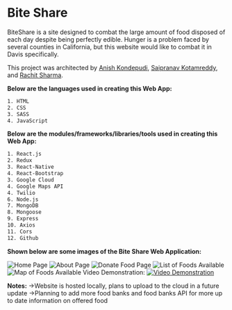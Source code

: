 ﻿# Bite Share

BiteShare is a site designed to combat the large amount of food disposed of each day despite being perfectly edible. Hunger is a problem faced by several counties in California, but this website would like to combat it in Davis specifically.

This project was architected by [Anish Kondepudi](https://github.com/anish-kondepudi), [Saipranav Kotamreddy](https://https://github.com/Saipranav-Kotamreddy), and [Rachit Sharma](https://github.com/RachitSharma2001).

__Below are the languages used in creating this Web App:__

```bash
1. HTML
2. CSS
3. SASS
4. JavaScript
```

__Below are the modules/frameworks/libraries/tools used in creating this Web App:__
```bash
1. React.js
2. Redux
3. React-Native
4. React-Bootstrap
3. Google Cloud
4. Google Maps API
4. Twilio
6. Node.js
7. MongoDB
8. Mongoose
9. Express
10. Axios
11. Cors
12. Github
```

__Shown below are some images of the Bite Share Web Application:__

![Home Page](https://media.discordapp.net/attachments/947189178532233239/965284189928833034/welcome.PNG?width=960&height=456)
![About Page](https://media.discordapp.net/attachments/947189178532233239/965286791408124025/Screen_Shot_2022-04-17_at_9.24.27_AM.png?width=504&height=468)
![Donate Food Page](https://media.discordapp.net/attachments/947189178532233239/965286767756464178/Screen_Shot_2022-04-17_at_9.24.49_AM.png?width=904&height=468)
![List of Foods Available](https://cdn.discordapp.com/attachments/947189178532233239/965287462517743626/Screen_Shot_2022-04-17_at_9.21.01_AM-min.png)
![Map of Foods Available](https://cdn.discordapp.com/attachments/947189178532233239/965286313077129306/Screen_Shot_2022-04-17_at_9.22.21_AM.png)
Video Demonstration:
[![Video Demonstration](http://img.youtube.com/vi/aQEfC6S7FmI/0.jpg)](http://www.youtube.com/watch?v=aQEfC6S7FmI "Hack Davis 2022- Bite Share")


**Notes:**
->Website is hosted locally, plans to upload to the cloud in a future update
->Planning to add more food banks and food banks API for more up to date information on offered food

